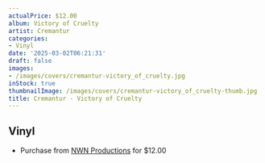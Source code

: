 ```yaml
---
actualPrice: $12.00
album: Victory of Cruelty
artist: Cremantur
categories:
- Vinyl
date: '2025-03-02T06:21:31'
draft: false
images:
- /images/covers/cremantur-victory_of_cruelty.jpg
inStock: true
thumbnailImage: /images/covers/cremantur-victory_of_cruelty-thumb.jpg
title: Cremantur - Victory of Cruelty
---
```


## Vinyl
* Purchase from [NWN Productions](http://shop.nwnprod.com/index.php?route=product/product&path=76&product_id=22048&sort=pd.name&order=ASC) for $12.00
